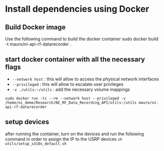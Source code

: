 # Install dependencies using Docker
## Build Docker image
Use the following command to build the docker container 
sudo docker build -t mauro/ni-api-rf-datarecorder .

## start docker container with all the necessary flags

* `--network host` : this will allow to access the physical network interfaces
* `--privileged` : this will allow to escalate user privileges
* `-v ./utils:~/utils` : add the necessary volume mappings

```sudo docker run -ti --rm --network host --privileged -v /home/ni_demo/Research/NI_RF_Data_Recording_API/utils:/utils mauro/ni-api-rf-datarecorder```

## setup devices
 after running the container, turn on the devices and run the following command in order to assign the IP to the USRP devices
```sh utils/setup_x310s_default.sh```
